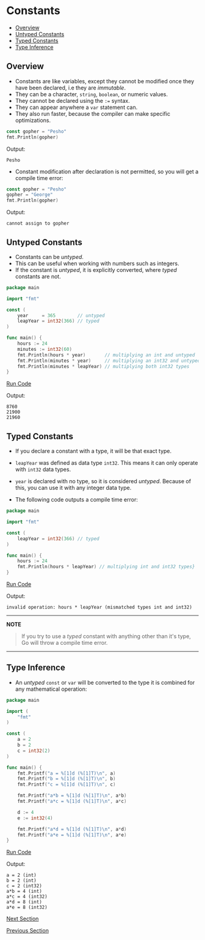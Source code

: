 # Constants

- [Overview](#overview)
- [Untyped Constants](#untyped-constants)
- [Typed Constants](#typed-constants)
- [Type Inference](#type-inference)

## Overview

- Constants are like variables, except they cannot be modified once they have been declared, i.e they are _immutable_.
- They can be a character, `string`, `boolean`, or numeric values.
- They cannot be declared using the `:=` syntax.
- They can appear anywhere a `var` statement can.
- They also run faster, because the compiler can make specific optimizations.

```go
const gopher = "Pesho"
fmt.Println(gopher)
```

Output:

```
Pesho
```

- Constant modification after declaration is not permitted, so you will get a compile time error:

```go
const gopher = "Pesho"
gopher = "George"
fmt.Println(gopher)
```

Output:

```
cannot assign to gopher
```

## Untyped Constants

- Constants can be _untyped_.
- This can be useful when working with numbers such as integers.
- If the constant is _untyped_, it is explicitly converted, where _typed_ constants are not.

```go
package main

import "fmt"

const (
	year     = 365        // untyped
	leapYear = int32(366) // typed
)

func main() {
	hours := 24
	minutes := int32(60)
	fmt.Println(hours * year)       // multiplying an int and untyped
	fmt.Println(minutes * year)     // multiplying an int32 and untyped
	fmt.Println(minutes * leapYear) // multiplying both int32 types
}
```

[Run Code](https://play.golang.org/p/EwXnYvrdPY0)

Output:

```
8760
21900
21960
```

## Typed Constants

- If you declare a constant with a type, it will be that exact type.
- `leapYear` was defined as data type `int32`. This means it can only operate with `int32` data types.
- `year` is declared with no type, so it is considered _untyped_. Because of this, you can use it with any integer data
  type.


- The following code outputs a compile time error:

```go
package main

import "fmt"

const (
	leapYear = int32(366) // typed
)

func main() {
	hours := 24
	fmt.Println(hours * leapYear) // multiplying int and int32 types}
}
```

[Run Code](https://play.golang.org/p/N_hB588ETvm)

Output:

```
invalid operation: hours * leapYear (mismatched types int and int32)
```

---
__NOTE__
> If you try to use a _typed_ constant with anything other than it's type, Go will throw a compile time error.
---

## Type Inference

- An _untyped_ `const` or `var` will be converted to the type it is combined for any mathematical operation:

```go
package main

import (
	"fmt"
)

const (
	a = 2
	b = 2
	c = int32(2)
)

func main() {
	fmt.Printf("a = %[1]d (%[1]T)\n", a)
	fmt.Printf("b = %[1]d (%[1]T)\n", b)
	fmt.Printf("c = %[1]d (%[1]T)\n", c)

	fmt.Printf("a*b = %[1]d (%[1]T)\n", a*b)
	fmt.Printf("a*c = %[1]d (%[1]T)\n", a*c)

	d := 4
	e := int32(4)

	fmt.Printf("a*d = %[1]d (%[1]T)\n", a*d)
	fmt.Printf("a*e = %[1]d (%[1]T)\n", a*e)
}
```

[Run Code](https://play.golang.org/p/GYZmktyViex)

Output:

```
a = 2 (int)
b = 2 (int)
c = 2 (int32)
a*b = 4 (int)
a*c = 4 (int32)
a*d = 8 (int)
a*e = 8 (int32)
```

[Next Section](10-iota.md)

[Previous Section](08-utf-8.md)
